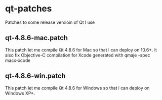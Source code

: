 qt-patches
==========

Patches to some release versioin of Qt I use


## qt-4.8.6-mac.patch

This patch let me compile Qt 4.8.6 for Mac so that I can deploy on 10.6+.
It also fix Objective-C compilation for Xcode generated with qmaje -spec macx-xcode

## qt-4.8.6-win.patch

This patch let me compile Qt 4.8.6 for Windows so that I can deploy on Windows XP+.
